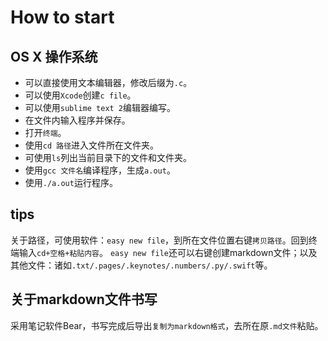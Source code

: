 # How to start
## OS X 操作系统
* 可以直接使用文本编辑器，修改后缀为`.c`。
* 可以使用`Xcode`创建`c file`。
* 可以使用`sublime text 2`编辑器编写。
* 在文件内输入程序并保存。
* 打开`终端`。
* 使用`cd 路径`进入文件所在文件夹。
* 可使用`ls`列出当前目录下的文件和文件夹。
* 使用`gcc 文件名`编译程序，生成`a.out`。
* 使用`./a.out`运行程序。


## tips
关于路径，可使用软件：`easy new file`，到所在文件位置右键`拷贝路径`。回到终端输入`cd+空格+粘贴内容`。
`easy new file`还可以右键创建markdown文件；以及其他文件：诸如`.txt/.pages/.keynotes/.numbers/.py/.swift`等。


## 关于markdown文件书写
采用笔记软件Bear，书写完成后导出`复制为markdown格式`，去所在原`.md文件`粘贴。